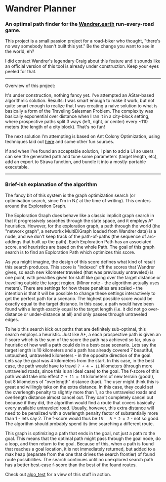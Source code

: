 # Wandrer Planner
### An optimal path finder for the [Wandrer.earth](wandrer.earth) run-every-road game.

This project is a small passion project for a road-biker who thought, "there's no way somebody hasn't built this yet." Be the change you want to see in the world, eh?

I did contact Wandrer's legendary Craig about this feature and it sounds like an official version of this tool is already under construction. Keep your eyes peeled for that.

---

Overview of this project:

It's under construction, nothing fancy yet. I've attempted an AStar-based algorithmic solution. Results: I was smart enough to make it work, but not quite smart enough to realize that I was creating a naive solution to what is basically a form of the Traveling Salesman Problem. The complexity was basically exponential over distance when I ran it in a city-block setting, where prospective paths split 3 ways (left, right, or center) every ~110 meters (the length of a city block). That's no fun!

The next solution I'm attempting is based on Ant Colony Optimization, using techniques laid out [here](https://staff.washington.edu/paymana/swarm/stutzle99-eaecs.pdf) and some other fun sources.

If and when I've found an acceptable solution, I plan to add a UI so users can see the generated path and tune some parameters (target length, etc), add an export to Strava function, and bundle it into a mostly-portable executable.

---

### Brief-ish explanation of the algorithm
The fancy bit of this system is the graph optimization search (or optimi**s**ation search, since I'm in NZ at the time of writing). This centers around the Exploration Graph.

The Exploration Graph does behave like a classic implicit graph search in that it progressively searches through the state space, and it employs A* heuristics. However, for the exploration graph, a path through the world (the "network graph", a networkx MultiDiGraph loaded from Wandrer data) is a node, and we don't keep track of the path-of-paths (the sequence of arc-addings that built up the path). Each Exploration Path has an associated score, and heuristics are based on the whole Path. The goal of this graph search is to find an Exploration Path which optimizes this score.

As you might imagine, the design of this score defines what kind of result this search produces. This score is "indexed" off the scores that Wandrer gives, so each new kilometer traveled (that was previously untraveled) is one point, with penalties given for stuff like going over the target distance or traveling outside the target region. (Minor note - the algorithm actually uses meters). There are settings for how these penalties are scaled - the intention is that it will be possible to change these settings interactively to get the perfect path for a scenario. The highest possible score would be exactly equal to the target distance. In this case, a path would have been found with a length exactly equal to the target length (i.e. it did not go over-distance or under-distance at all) and only passes through untraveled edges. 

To help this search kick out paths that are definitely sub-optimal, this search employs a heuristic. Just like A*, a each prospective path is given an f-score which is the sum of the score the path has achieved so far, plus a heuristic of how well a path could do in a best-case scenario. Lets say the target length is 10 kilometers and a path has already covered 7 beautiful, untouched, untraveled kilometers - in the opposite direction of the goal. Lets say the goal was 4 kilometers from the start. In this case, in the best case, the path would have to travel `7 + 4 = 11` kilometers (through more untraveled roads, since this is an ideal case) to the goal. The f-score of this path would take into effect `7 + 11 = 18` kilometers of new terrain (good!), but 8 kilometers of "overlength" distance (bad). The user might think this is great and willingly take on the extra distance. In this case, they could set the overlength penalty to slightly more than 1, so the untraveled roads and overlength distance almost cancel out. They can't completely cancel out because if they did, the algorithm would find a route that covers basically every available untraveled road. Usually, however, this extra distance will need to be penalized with a overlength penalty factor of substantially more than 1 - lets say 2. The f-score would thus be `18 - 8 * 2 = 2` - not so good. The algorithm should probably spend its time searching a different route.

This graph is optimizing a path that ends in the goal, not just a path *to* the goal. This means that the optimal path might pass through the goal node, do a loop, and then return to the goal. Because of this, when a path is found that reaches a goal location, it is not immediately returned, but added to a max heap (separate from the one that drives the search frontier) of found route possibilities. The search continues until no unexplored search path has a better best-case f-score than the best of the found routes. 

Check out [algo_test](astar_algo/algo_test.ipynb) for a view of this stuff in action. 